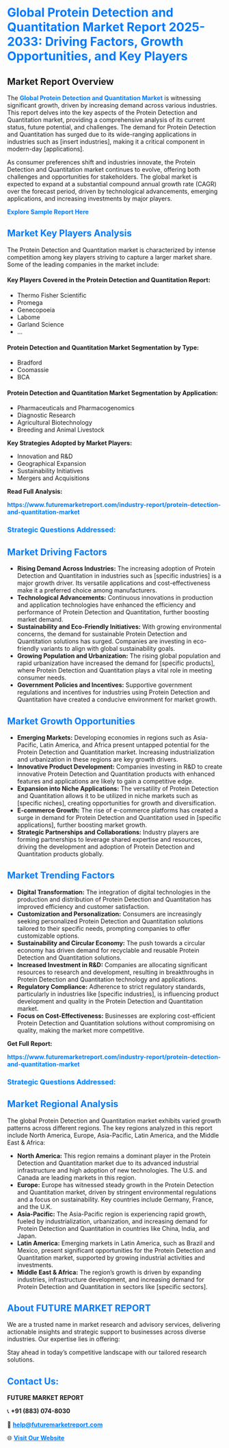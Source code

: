 <h1 style="color: #007BFF;">Global Protein Detection and Quantitation Market Report 2025-2033: Driving Factors, Growth Opportunities, and Key Players</h1>

<section id="overview">
<h2>Market Report Overview</h2>
<p>The <a href="https://www.futuremarketreport.com/industry-report/protein-detection-and-quantitation-market" style="color: #007BFF; text-decoration: none;"><strong>Global Protein Detection and Quantitation Market</strong></a> is witnessing significant growth, driven by increasing demand across various industries. This report delves into the key aspects of the Protein Detection and Quantitation market, providing a comprehensive analysis of its current status, future potential, and challenges. The demand for Protein Detection and Quantitation has surged due to its wide-ranging applications in industries such as [insert industries], making it a critical component in modern-day [applications].</p>
<p>As consumer preferences shift and industries innovate, the Protein Detection and Quantitation market continues to evolve, offering both challenges and opportunities for stakeholders. The global market is expected to expand at a substantial compound annual growth rate (CAGR) over the forecast period, driven by technological advancements, emerging applications, and increasing investments by major players.</p>
</section>

<section id="overview">
<p><a href="https://www.futuremarketreport.com/request-sample/reportId=109439" style="color: #007BFF; text-decoration: none;"><strong>Explore Sample Report Here</strong></a></p>
</section>

<section id="key-players">
<h2 style="color: #007BFF;">Market Key Players Analysis</h2>
<p>The Protein Detection and Quantitation market is characterized by intense competition among key players striving to capture a larger market share. Some of the leading companies in the market include:</p>
<h4>Key Players Covered in the Protein Detection and Quantitation Report:</h4>
<ul><li>Thermo Fisher Scientific</li><li>Promega</li><li>Genecopoeia</li><li>Labome</li><li>Garland Science</li><li>...</li></ul>
<h4>Protein Detection and Quantitation Market Segmentation by Type:</h4>
<ul><li>Bradford</li><li>Coomassie</li><li>BCA</li></ul>

<h4>Protein Detection and Quantitation Market Segmentation by Application:</h4>
<ul><li>Pharmaceuticals and Pharmacogenomics</li><li>Diagnostic Research</li><li>Agricultural Biotechnology</li><li>Breeding and Animal Livestock</li></ul>
<p><strong>Key Strategies Adopted by Market Players:</strong></p>
<ul>
<li>Innovation and R&D</li>
<li>Geographical Expansion</li>
<li>Sustainability Initiatives</li>
<li>Mergers and Acquisitions</li>
</ul>
</section>

<section>
<p><strong>Read Full Analysis: </strong></p><a href="https://www.futuremarketreport.com/industry-report/protein-detection-and-quantitation-market" style="color: #007BFF; text-decoration: none;"><strong>https://www.futuremarketreport.com/industry-report/protein-detection-and-quantitation-market</strong></a>
<h3 style="color: #007BFF;">Strategic Questions Addressed:</h3>
</section>

<section id="driving-factors">
<h2 style="color: #007BFF;">Market Driving Factors</h2>
<ul>
<li><strong>Rising Demand Across Industries:</strong> The increasing adoption of Protein Detection and Quantitation in industries such as [specific industries] is a major growth driver. Its versatile applications and cost-effectiveness make it a preferred choice among manufacturers.</li>
<li><strong>Technological Advancements:</strong> Continuous innovations in production and application technologies have enhanced the efficiency and performance of Protein Detection and Quantitation, further boosting market demand.</li>
<li><strong>Sustainability and Eco-Friendly Initiatives:</strong> With growing environmental concerns, the demand for sustainable Protein Detection and Quantitation solutions has surged. Companies are investing in eco-friendly variants to align with global sustainability goals.</li>
<li><strong>Growing Population and Urbanization:</strong> The rising global population and rapid urbanization have increased the demand for [specific products], where Protein Detection and Quantitation plays a vital role in meeting consumer needs.</li>
<li><strong>Government Policies and Incentives:</strong> Supportive government regulations and incentives for industries using Protein Detection and Quantitation have created a conducive environment for market growth.</li>
</ul>
</section>

<section id="growth-opportunities">
<h2 style="color: #007BFF;">Market Growth Opportunities</h2>
<ul>
<li><strong>Emerging Markets:</strong> Developing economies in regions such as Asia-Pacific, Latin America, and Africa present untapped potential for the Protein Detection and Quantitation market. Increasing industrialization and urbanization in these regions are key growth drivers.</li>
<li><strong>Innovative Product Development:</strong> Companies investing in R&D to create innovative Protein Detection and Quantitation products with enhanced features and applications are likely to gain a competitive edge.</li>
<li><strong>Expansion into Niche Applications:</strong> The versatility of Protein Detection and Quantitation allows it to be utilized in niche markets such as [specific niches], creating opportunities for growth and diversification.</li>
<li><strong>E-commerce Growth:</strong> The rise of e-commerce platforms has created a surge in demand for Protein Detection and Quantitation used in [specific applications], further boosting market growth.</li>
<li><strong>Strategic Partnerships and Collaborations:</strong> Industry players are forming partnerships to leverage shared expertise and resources, driving the development and adoption of Protein Detection and Quantitation products globally.</li>
</ul>
</section>

<section id="trending-factors">
<h2 style="color: #007BFF;">Market Trending Factors</h2>
<ul>
<li><strong>Digital Transformation:</strong> The integration of digital technologies in the production and distribution of Protein Detection and Quantitation has improved efficiency and customer satisfaction.</li>
<li><strong>Customization and Personalization:</strong> Consumers are increasingly seeking personalized Protein Detection and Quantitation solutions tailored to their specific needs, prompting companies to offer customizable options.</li>
<li><strong>Sustainability and Circular Economy:</strong> The push towards a circular economy has driven demand for recyclable and reusable Protein Detection and Quantitation solutions.</li>
<li><strong>Increased Investment in R&D:</strong> Companies are allocating significant resources to research and development, resulting in breakthroughs in Protein Detection and Quantitation technology and applications.</li>
<li><strong>Regulatory Compliance:</strong> Adherence to strict regulatory standards, particularly in industries like [specific industries], is influencing product development and quality in the Protein Detection and Quantitation market.</li>
<li><strong>Focus on Cost-Effectiveness:</strong> Businesses are exploring cost-efficient Protein Detection and Quantitation solutions without compromising on quality, making the market more competitive.</li>
</ul>
</section>

<section>
<p><strong>Get Full Report: </strong></p><a href="https://www.futuremarketreport.com/industry-report/protein-detection-and-quantitation-market" style="color: #007BFF; text-decoration: none;"><strong>https://www.futuremarketreport.com/industry-report/protein-detection-and-quantitation-market</strong></a>
<h3 style="color: #007BFF;">Strategic Questions Addressed:</h3>
</section>


<section id="regional-analysis">
<h2 style="color: #007BFF;">Market Regional Analysis</h2>
<p>The global Protein Detection and Quantitation market exhibits varied growth patterns across different regions. The key regions analyzed in this report include North America, Europe, Asia-Pacific, Latin America, and the Middle East & Africa:</p>
<ul>
<li><strong>North America:</strong> This region remains a dominant player in the Protein Detection and Quantitation market due to its advanced industrial infrastructure and high adoption of new technologies. The U.S. and Canada are leading markets in this region.</li>
<li><strong>Europe:</strong> Europe has witnessed steady growth in the Protein Detection and Quantitation market, driven by stringent environmental regulations and a focus on sustainability. Key countries include Germany, France, and the U.K.</li>
<li><strong>Asia-Pacific:</strong> The Asia-Pacific region is experiencing rapid growth, fueled by industrialization, urbanization, and increasing demand for Protein Detection and Quantitation in countries like China, India, and Japan.</li>
<li><strong>Latin America:</strong> Emerging markets in Latin America, such as Brazil and Mexico, present significant opportunities for the Protein Detection and Quantitation market, supported by growing industrial activities and investments.</li>
<li><strong>Middle East & Africa:</strong> The region’s growth is driven by expanding industries, infrastructure development, and increasing demand for Protein Detection and Quantitation in sectors like [specific sectors].</li>
</ul>
</section>

<footer>
<h2 style="color: #007BFF;">About FUTURE MARKET REPORT</h2>
<p>We are a trusted name in market research and advisory services, delivering actionable insights and strategic support to businesses across diverse industries. Our expertise lies in offering:</p>

<p>Stay ahead in today’s competitive landscape with our tailored research solutions.</p>

<h2 style="color: #007BFF;">Contact Us:</h2>
<p><strong>FUTURE MARKET REPORT</strong></p>
<p>📞 <strong>+91 (883) 074-8030</strong></p>
<p>📧 <strong><a href="mailto:help@futuremarketreport.com" style="color: #007BFF;">help@futuremarketreport.com</a></strong></p>
<p>🌐 <strong><a href="https://www.futuremarketreport.com/" style="color: #007BFF;">Visit Our Website</a></strong></p>
</footer>